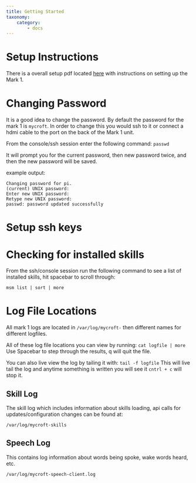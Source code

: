 ```yaml
---
title: Getting Started
taxonomy:
    category:
        - docs
---
```


# Setup Instructions

There is a overall setup pdf located [here](https://mycroft.ai/wp-content/uploads/2017/06/Mark_1_User_Guide.pdf) with instructions on setting up
the Mark 1.

# Changing Password
It is a good idea to change the password.  By default the password for the mark 1 is `mycroft`.  In order to change this you would ssh to it or connect a hdmi cable to the port on the back of the Mark 1 unit.

From the console/ssh session enter the following command:
`passwd`

It will prompt you for the current password, then new password twice, and then the new password will be saved.

example output:
```
Changing password for pi.
(current) UNIX password:
Enter new UNIX password:
Retype new UNIX password:
passwd: password updated successfully
```

# Setup ssh keys

# Checking for installed skills
From the ssh/console session run the following command to see a list of installed skills, hit spacebar to scroll through:

`msm list | sort | more`

# Log File Locations
All mark 1 logs are located in `/var/log/mycroft-` then different names for different logfiles.

All of these log file locations you can view by running:
`cat logfile | more` Use Spacebar to step through the results, q will quit the file.

You can also live view the log by tailing it with:
`tail -f logfile` This will live tail the log and anytime something is written you will see it
`cntrl + c` will stop it.


## Skill Log
The skill log which includes information about skills loading, api calls for updates/configuration changes can be found at:

`/var/log/mycroft-skills`

## Speech Log
This contains log information about words being spoke, wake words heard, etc.

`/var/log/mycroft-speech-client.log`
